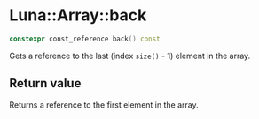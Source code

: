 # Luna::Array::back

```c++
constexpr const_reference back() const
```

Gets a reference to the last (index `size()` - 1) element in the array. 



## Return value
Returns a reference to the first element in the array. 

